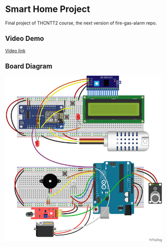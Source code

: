 # Smart Home Project
Final project of THCNTT2 course, the next version of fire-gas-alarm repo.
## Video Demo
[Video link](https://youtu.be/yFnni9clTEQ)
## Board Diagram
![board](https://github.com/kai618/smart-home-project/blob/master/img/board-diagram-s.png)
